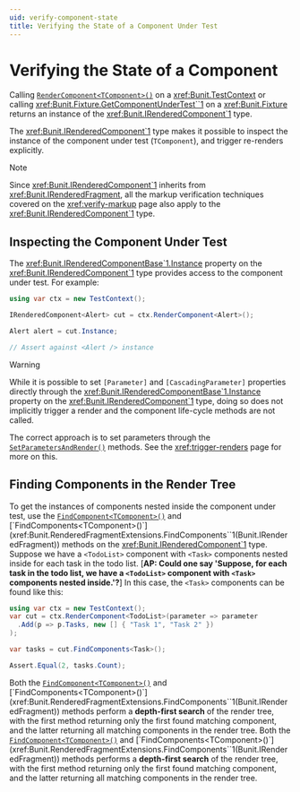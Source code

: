 ```yaml
---
uid: verify-component-state
title: Verifying the State of a Component Under Test
---
```


# Verifying the State of a Component

Calling [`RenderComponent<TComponent>()`](xref:Bunit.TestContext.RenderComponent``1(System.Action{Bunit.ComponentParameterBuilder{``0}})) on a <xref:Bunit.TestContext> or calling <xref:Bunit.Fixture.GetComponentUnderTest``1> on a <xref:Bunit.Fixture> returns an instance of the <xref:Bunit.IRenderedComponent`1> type. 

The <xref:Bunit.IRenderedComponent`1> type makes it possible to inspect the instance of the component under test (`TComponent`), and trigger re-renders explicitly.

> [!NOTE]
> Since <xref:Bunit.IRenderedComponent`1> inherits from <xref:Bunit.IRenderedFragment>, all the markup verification techniques covered on the <xref:verify-markup> page also apply to the <xref:Bunit.IRenderedComponent`1> type.

## Inspecting the Component Under Test

The <xref:Bunit.IRenderedComponentBase`1.Instance> property on the <xref:Bunit.IRenderedComponent`1> type provides access to the component under test. For example:

```csharp
using var ctx = new TestContext();

IRenderedComponent<Alert> cut = ctx.RenderComponent<Alert>();

Alert alert = cut.Instance;

// Assert against <Alert /> instance
```

> [!WARNING]
> While it is possible to set `[Parameter]` and `[CascadingParameter]` properties directly through the <xref:Bunit.IRenderedComponentBase`1.Instance> property on the <xref:Bunit.IRenderedComponent`1> type, doing so does not implicitly trigger a render and the component life-cycle methods are not called. 
> 
> The correct approach is to set parameters through the [`SetParametersAndRender()`](xref:Bunit.RenderedComponentRenderExtensions.SetParametersAndRender``1(Bunit.IRenderedComponentBase{``0},Bunit.Rendering.ComponentParameter[])) methods. See the <xref:trigger-renders> page for more on this.

## Finding Components in the Render Tree

To get the instances of components nested inside the component under test, use the 
[`FindComponent<TComponent>()`](xref:Bunit.RenderedFragmentExtensions.FindComponent``1(Bunit.IRenderedFragment)) and [`FindComponents<TComponent>()`](xref:Bunit.RenderedFragmentExtensions.FindComponents``1(Bunit.IRenderedFragment)) methods on the <xref:Bunit.IRenderedComponent`1> type. Suppose we have a `<TodoList>` component with `<Task>` components nested inside for each task in the todo list. [__AP: Could one say 'Suppose, for each task in the todo list, we have a `<TodoList>` component with `<Task>` components nested inside.'?__] In this case, the `<Task>` components can be found like this:

```csharp
using var ctx = new TestContext();
var cut = ctx.RenderComponent<TodoList>(parameter => parameter
  .Add(p => p.Tasks, new [] { "Task 1", "Task 2" })
);

var tasks = cut.FindComponents<Task>();

Assert.Equal(2, tasks.Count);
```

Both the [`FindComponent<TComponent>()`](xref:Bunit.RenderedFragmentExtensions.FindComponent``1(Bunit.IRenderedFragment)) and [`FindComponents<TComponent>()`](xref:Bunit.RenderedFragmentExtensions.FindComponents``1(Bunit.IRenderedFragment)) methods perform a **depth-first search** of the render tree, with the first method returning only the first found matching component, and the latter returning all matching components in the render tree.
Both the [`FindComponent<TComponent>()`](xref:Bunit.RenderedFragmentExtensions.FindComponent``1(Bunit.IRenderedFragment)) and [`FindComponents<TComponent>()`](xref:Bunit.RenderedFragmentExtensions.FindComponents``1(Bunit.IRenderedFragment)) methods performs a **depth-first search** of the render tree, with the first method returning only the first found matching component, and the latter returning all matching components in the render tree.
<!--stackedit_data:
eyJoaXN0b3J5IjpbLTYyMDI3MTIxNSwtODg2NTIxOTQ1XX0=
-->